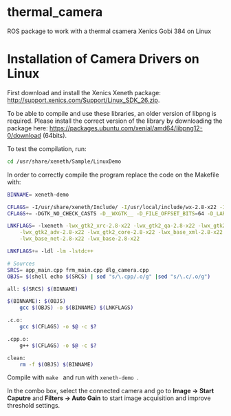 # thermal_camera
ROS package to work with a thermal csamera Xenics Gobi 384 on Linux


# Installation of Camera Drivers on Linux

First download and install the Xenics Xeneth package: http://support.xenics.com/Support/Linux_SDK_26.zip.

To be able to compile and use these libraries, an older version of libpng is required. Please install the correct version of the library by downloading the package here: https://packages.ubuntu.com/xenial/amd64/libpng12-0/download (64bits).

To test the compilation, run:

```bash
cd /usr/share/xeneth/Sample/LinuxDemo
```

In order to correctly compile the program replace the code on the Makefile with:

```bash
BINNAME= xeneth-demo

CFLAGS= -I/usr/share/xeneth/Include/ -I/usr/local/include/wx-2.8-x22 -I/usr/local/lib/wx/include/gtk2-ansi-release-2.8/
CFLAGS+= -DGTK_NO_CHECK_CASTS -D__WXGTK__ -D_FILE_OFFSET_BITS=64 -D_LARGE_FILES -DNO_GCC_PRAGMA -D__GXX_ABI_VERSION=1002

LNKFLAGS= -lxeneth -lwx_gtk2_xrc-2.8-x22 -lwx_gtk2_qa-2.8-x22 -lwx_gtk2_html-2.8-x22 \
	-lwx_gtk2_adv-2.8-x22 -lwx_gtk2_core-2.8-x22 -lwx_base_xml-2.8-x22 \
	-lwx_base_net-2.8-x22 -lwx_base-2.8-x22

LNKFLAGS+= -ldl -lm -lstdc++

# Sources
SRCS= app_main.cpp frm_main.cpp dlg_camera.cpp
OBJS= $(shell echo $(SRCS) | sed "s/\.cpp/.o/g" |sed "s/\.c/.o/g")

all: $(SRCS) $(BINNAME)

$(BINNAME): $(OBJS)
	gcc $(OBJS) -o $(BINNAME) $(LNKFLAGS)

.c.o:
	gcc $(CFLAGS) -o $@ -c $?

.cpp.o:
	g++ $(CFLAGS) -o $@ -c $?

clean:
	rm -f $(OBJS) $(BINNAME)
  ```
  
Compile with ```make ``` and run with ```xeneth-demo ```.

In the combo box, select the connected camera and go to **Image -> Start Caputre** and **Filters -> Auto Gain** to start image acquisition and improve threshold settings.
